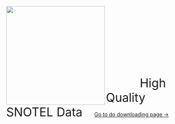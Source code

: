 <img src="https://image.ibb.co/iFt6D8/snotel.jpg" class="image1" width="265" height="265" align="left" border="0" style="border-style: none;"> 
<br /> <br /> <br /> <br /> <br /> <br /> <br /> <br /> <br /> <br /> <br /> 
<font size="6">&emsp;&nbsp;&nbsp;&nbsp;&emsp;High Quality SNOTEL Data</font> 
&emsp;&emsp;<a style="white-space: nowrap" href="https://hydro-yan.github.io/snotel" style="font-size: 20px;">Go to do downloading page &#8594;</a>


